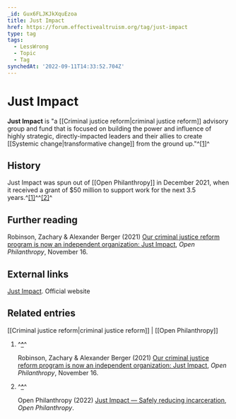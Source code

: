 ```yaml
---
_id: Gux6FLJKJkXquEzoa
title: Just Impact
href: https://forum.effectivealtruism.org/tag/just-impact
type: tag
tags:
  - LessWrong
  - Topic
  - Tag
synchedAt: '2022-09-11T14:33:52.704Z'
---
```

# Just Impact

**Just Impact** is "a [[Criminal justice reform|criminal justice reform]] advisory group and fund that is focused on building the power and influence of highly strategic, directly-impacted leaders and their allies to create [[Systemic change|transformative change]] from the ground up."^[\[1\]](#fn8kuq3ciw088)^ 

History
-------

Just Impact was spun out of [[Open Philanthropy]] in December 2021, when it received a grant of $50 million to support work for the next 3.5 years.^[\[1\]](#fn8kuq3ciw088)^^[\[2\]](#fn2k9som0mvy6)^

Further reading
---------------

Robinson, Zachary & Alexander Berger (2021) [Our criminal justice reform program is now an independent organization: Just Impact](https://www.openphilanthropy.org/blog/our-criminal-justice-reform-program-now-independent-organization-just-impact), *Open Philanthropy*, November 16.

External links
--------------

[Just Impact](https://justimpactadvisors.org/). Official website

Related entries
---------------

[[Criminal justice reform|criminal justice reform]] | [[Open Philanthropy]]

1.  ^**[^](#fnref8kuq3ciw088)**^
    
    Robinson, Zachary & Alexander Berger (2021) [Our criminal justice reform program is now an independent organization: Just Impact](https://www.openphilanthropy.org/blog/our-criminal-justice-reform-program-now-independent-organization-just-impact), *Open Philanthropy*, November 16.
    
2.  ^**[^](#fnref2k9som0mvy6)**^
    
    Open Philanthropy (2022) [Just Impact — Safely reducing incarceration](https://www.openphilanthropy.org/grants/just-impact-safely-reducing-incarceration/), *Open Philanthropy*.